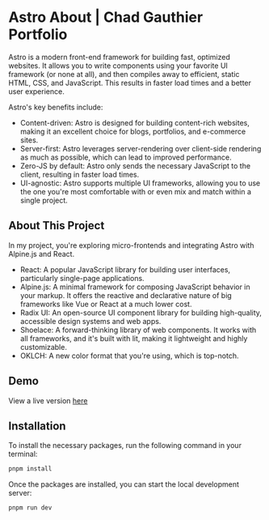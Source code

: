 # Astro About | Chad Gauthier Portfolio

Astro is a modern front-end framework for building fast, optimized websites. It allows you to write components using your favorite UI framework (or none at all), and then compiles away to efficient, static HTML, CSS, and JavaScript. This results in faster load times and a better user experience.

Astro's key benefits include:

- Content-driven: Astro is designed for building content-rich websites, making it an excellent choice for blogs, portfolios, and e-commerce sites.
- Server-first: Astro leverages server-rendering over client-side rendering as much as possible, which can lead to improved performance.
- Zero-JS by default: Astro only sends the necessary JavaScript to the client, resulting in faster load times.
- UI-agnostic: Astro supports multiple UI frameworks, allowing you to use the one you're most comfortable with or even mix and match within a single project.

## About This Project

In my project, you're exploring micro-frontends and integrating Astro with Alpine.js and React.

- React: A popular JavaScript library for building user interfaces, particularly single-page applications.
- Alpine.js: A minimal framework for composing JavaScript behavior in your markup. It offers the reactive and declarative nature of big frameworks like Vue or React at a much lower cost.
- Radix UI: An open-source UI component library for building high-quality, accessible design systems and web apps.
- Shoelace: A forward-thinking library of web components. It works with all frameworks, and it's built with lit, making it lightweight and highly customizable.
- OKLCH: A new color format that you're using, which is top-notch.

## Demo

View a live version [here](https://blog.gauthier.dev/)

## Installation

To install the necessary packages, run the following command in your terminal:

```bash
pnpm install
```

Once the packages are installed, you can start the local development server:

```bash
pnpm run dev
```
